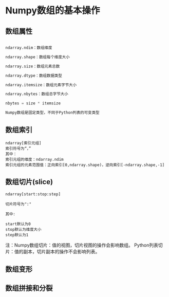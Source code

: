 # Numpy数组的基本操作

## 数组属性

``` python

ndarray.ndim：数组维度

ndarray.shape：数组每个维度大小

ndarray.size：数组元素总数

ndarray.dtype：数组数据类型

ndarray.itemsize：数组元素字节大小

ndarray.nbytes：数组总字节大小

nbytes = size * itemsize

Numpy数组是固定类型，不同于Python列表的可变类型

```

## 数组索引

```
ndarray[索引元组]
索引符号为“，”
其中：
索引元组的维度：ndarray.ndim
索引元组的元素范围值：正向索引[0,ndarray.shape)，逆向索引[-ndarray.shape,-1]

```


## 数组切片(slice)

```
ndarray[start:stop:step]

切片符号为":"

其中:

start默认为0
stop默认为维度大小
step默认为1

```

注：Numpy数组切片：值的视图，切片视图的操作会影响数组。
   Python列表切片：值的副本，切片副本的操作不会影响列表。




## 数组变形

## 数组拼接和分裂
